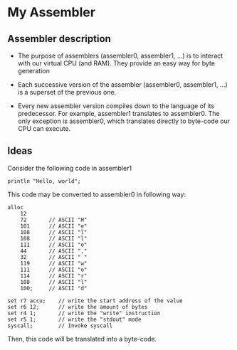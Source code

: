 # My Assembler
## Assembler description
- The purpose of assemblers (assembler0, assembler1, ...) is to interact
with our virtual CPU (and RAM). They provide an easy way for byte generation

- Each successive version of the assembler (assembler0, assembler1, ...) is a 
superset of the previous one.

- Every new assembler version compiles down to the language of its predecessor. 
For example, assembler1 translates to assembler0. The only exception is assembler0,
which translates directly to byte-code our CPU can execute.

## Ideas
Consider the following code in assembler1

```
println "Hello, world";
```

This code may be converted to assembler0 in following way:

```
alloc
	12
	72		 // ASCII "H"
	101      // ASCII "e"
	108      // ASCII "l"
	108      // ASCII "l"
	111      // ASCII "o"
	44       // ASCII ","
	32       // ASCII " "
	119      // ASCII "w"
	111      // ASCII "o"
	114      // ASCII "r"
	108      // ASCII "l"
	100;     // ASCII "d"

set r7 accu;    // write the start address of the value
set r6 12;      // write the amount of bytes
set r4 1;       // write the "write" instruction
set r5 1;       // write the "stdout" mode
syscall;        // Invoke syscall
```

Then, this code will be translated into a byte-code.

